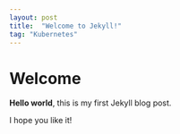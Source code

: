 ```yaml
---
layout: post
title:  "Welcome to Jekyll!"
tag: "Kubernetes"
---
```


# Welcome

**Hello world**, this is my first Jekyll blog post.

I hope you like it!